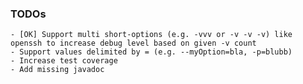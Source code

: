 ### TODOs

	- [OK] Support multi short-options (e.g. -vvv or -v -v -v) like openssh to increase debug level based on given -v count
	- Support values delimited by = (e.g. --myOption=bla, -p=blubb)
	- Increase test coverage
	- Add missing javadoc
